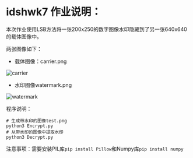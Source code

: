 # idshwk7 作业说明：

本次作业使用LSB方法将一张200x250的数字图像水印隐藏到了另一张640x640的载体图像中。

两张图像如下：

- 载体图像：carrier.png

![carrier](D:\File\Sharefile\carrier.png)

- 水印图像watermark.png

![watermark](D:\File\Sharefile\watermark.png)

程序说明：

```shell
# 生成带水印的图像test.png
python3 Encrypt.py
# 从带水印的图像中提取水印
python3 Decrypt.py
```

注意事项：需要安装PIL库`pip install Pillow`和Numpy库`pip install numpy`
